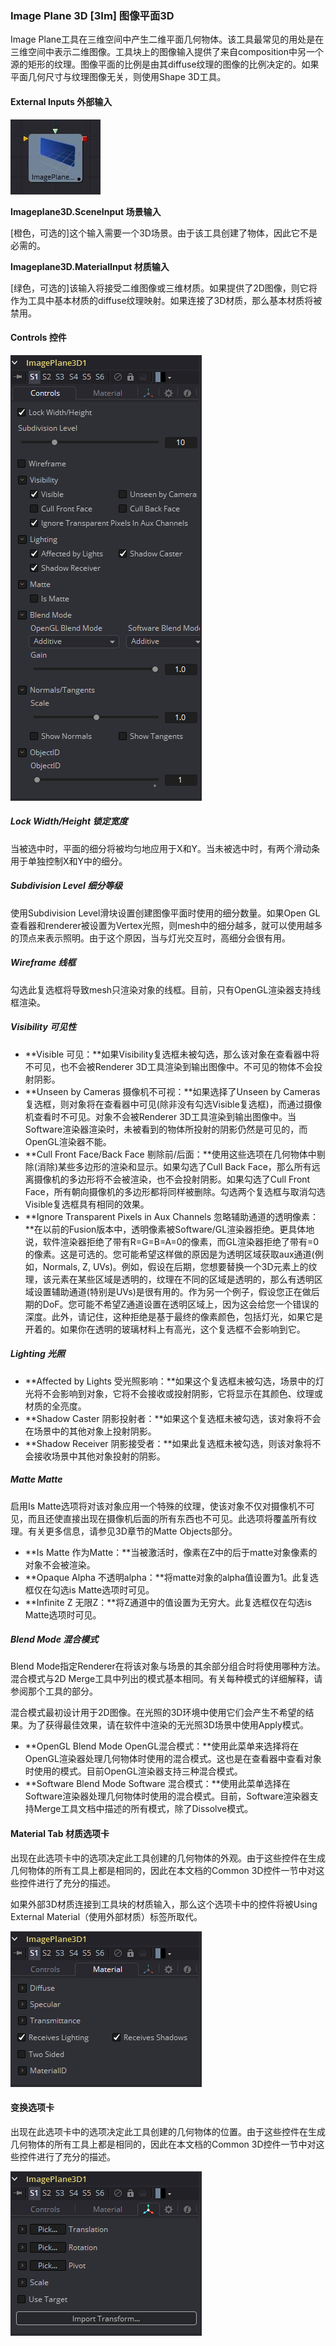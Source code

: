 ### Image Plane 3D [3Im] 图像平面3D

Image Plane工具在三维空间中产生二维平面几何物体。该工具最常见的用处是在三维空间中表示二维图像。工具块上的图像输入提供了来自composition中另一个源的矩形的纹理。图像平面的比例是由其diffuse纹理的图像的比例决定的。如果平面几何尺寸与纹理图像无关，则使用Shape 3D工具。

#### External Inputs 外部输入

 ![3Im_tile](images/3Im_tile.jpg)

**Imageplane3D.SceneInput 场景输入**

[橙色，可选的]这个输入需要一个3D场景。由于该工具创建了物体，因此它不是必需的。

**Imageplane3D.MaterialInput 材质输入**

[绿色，可选的]该输入将接受二维图像或三维材质。如果提供了2D图像，则它将作为工具中基本材质的diffuse纹理映射。如果连接了3D材质，那么基本材质将被禁用。

#### Controls 控件

![3Im_Controls](images/3Im_Controls.png)

##### Lock Width/Height 锁定宽度

当被选中时，平面的细分将被均匀地应用于X和Y。当未被选中时，有两个滑动条用于单独控制X和Y中的细分。

##### Subdivision Level 细分等级

使用Subdivision Level滑块设置创建图像平面时使用的细分数量。如果Open GL查看器和renderer被设置为Vertex光照，则mesh中的细分越多，就可以使用越多的顶点来表示照明。由于这个原因，当与灯光交互时，高细分会很有用。

##### Wireframe 线框

勾选此复选框将导致mesh只渲染对象的线框。目前，只有OpenGL渲染器支持线框渲染。

##### Visibility 可见性

- **Visible 可见：**如果Visibility复选框未被勾选，那么该对象在查看器中将不可见，也不会被Renderer 3D工具渲染到输出图像中。不可见的物体不会投射阴影。
- **Unseen by Cameras 摄像机不可视：**如果选择了Unseen by Cameras复选框，则对象将在查看器中可见(除非没有勾选Visible复选框)，而通过摄像机查看时不可见。对象不会被Renderer 3D工具渲染到输出图像中。当Software渲染器渲染时，未被看到的物体所投射的阴影仍然是可见的，而OpenGL渲染器不能。
- **Cull Front Face/Back Face 剔除前/后面：**使用这些选项在几何物体中剔除(消除)某些多边形的渲染和显示。如果勾选了Cull Back Face，那么所有远离摄像机的多边形将不会被渲染，也不会投射阴影。如果勾选了Cull Front Face，所有朝向摄像机的多边形都将同样被删除。勾选两个复选框与取消勾选Visible复选框具有相同的效果。
- **Ignore Transparent Pixels in Aux Channels 忽略辅助通道的透明像素：**在以前的Fusion版本中，透明像素被Software/GL渲染器拒绝。更具体地说，软件渲染器拒绝了带有R=G=B=A=0的像素，而GL渲染器拒绝了带有=0的像素。这是可选的。您可能希望这样做的原因是为透明区域获取aux通道(例如，Normals, Z, UVs)。例如，假设在后期，您想要替换一个3D元素上的纹理，该元素在某些区域是透明的，纹理在不同的区域是透明的，那么有透明区域设置辅助通道(特别是UVs)是很有用的。作为另一个例子，假设您正在做后期的DoF。您可能不希望Z通道设置在透明区域上，因为这会给您一个错误的深度。此外，请记住，这种拒绝是基于最终的像素颜色，包括灯光，如果它是开着的。如果你在透明的玻璃材料上有高光，这个复选框不会影响到它。

##### Lighting 光照

- **Affected by Lights 受光照影响：**如果这个复选框未被勾选，场景中的灯光将不会影响到对象，它将不会接收或投射阴影，它将显示在其颜色、纹理或材质的全亮度。
- **Shadow Caster 阴影投射者：**如果这个复选框未被勾选，该对象将不会在场景中的其他对象上投射阴影。
- **Shadow Receiver 阴影接受者：**如果此复选框未被勾选，则该对象将不会接收场景中其他对象投射的阴影。

##### Matte Matte

启用Is Matte选项将对该对象应用一个特殊的纹理，使该对象不仅对摄像机不可见，而且还使直接出现在摄像机后面的所有东西也不可见。此选项将覆盖所有纹理。有关更多信息，请参见3D章节的Matte Objects部分。

- **Is Matte 作为Matte：**当被激活时，像素在Z中的后于matte对象像素的对象不会被渲染。
- **Opaque Alpha 不透明alpha：**将matte对象的alpha值设置为1。此复选框仅在勾选is Matte选项时可见。
- **Infinite Z 无限Z：**将Z通道中的值设置为无穷大。此复选框仅在勾选is Matte选项时可见。

##### Blend Mode 混合模式

Blend Mode指定Renderer在将该对象与场景的其余部分组合时将使用哪种方法。混合模式与2D Merge工具中列出的模式基本相同。有关每种模式的详细解释，请参阅那个工具的部分。

混合模式最初设计用于2D图像。在光照的3D环境中使用它们会产生不希望的结果。为了获得最佳效果，请在软件中渲染的无光照3D场景中使用Apply模式。

- **OpenGL Blend Mode OpenGL混合模式：**使用此菜单来选择将在OpenGL渲染器处理几何物体时使用的混合模式。这也是在查看器中查看对象时使用的模式。目前OpenGL渲染器支持三种混合模式。
- **Software Blend Mode Software 混合模式：**使用此菜单选择在Software渲染器处理几何物体时使用的混合模式。目前，Software渲染器支持Merge工具文档中描述的所有模式，除了Dissolve模式。

#### Material Tab 材质选项卡

出现在此选项卡中的选项决定此工具创建的几何物体的外观。由于这些控件在生成几何物体的所有工具上都是相同的，因此在本文档的Common 3D控件一节中对这些控件进行了充分的描述。

如果外部3D材质连接到工具块的材质输入，那么这个选项卡中的控件将被Using External Material（使用外部材质）标签所取代。

![3Im_Material](images/3Im_Material.png)

#### 变换选项卡

出现在此选项卡中的选项决定此工具创建的几何物体的位置。由于这些控件在生成几何物体的所有工具上都是相同的，因此在本文档的Common 3D控件一节中对这些控件进行了充分的描述。

![3Im_Transform](images/3Im_Transform.png)